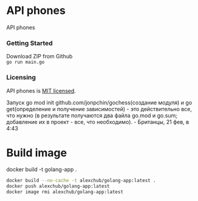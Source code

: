# API phones
API phones

### Getting Started

Download ZIP from Github  
`go run main.go`

### Licensing

API phones is [MIT licensed](./LICENSE).



Запуск go mod init github.com/jonpchin/gochess(создание модуля) и go get(определение и получение зависимостей) - это действительно все, что нужно (в результате получаются два файла go.mod и go.sum; добавление их в проект - все, что необходимо). -  Британцы, 21 фев, в 4:43



# Build image
docker build -t golang-app .

```bash
docker build --no-cache -t alexchub/golang-app:latest .
docker push alexchub/golang-app:latest
docker image rmi alexchub/golang-app:latest
```
